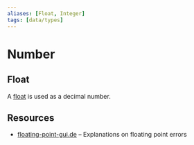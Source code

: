 ```yaml
---
aliases: [Float, Integer]
tags: [data/types]
---
```


# Number

## Float

A [float](https://en.wikipedia.org/wiki/Floating-point_arithmetic) is used as a decimal number.

## Resources

- [floating-point-gui.de](https://floating-point-gui.de/) – Explanations on floating point errors